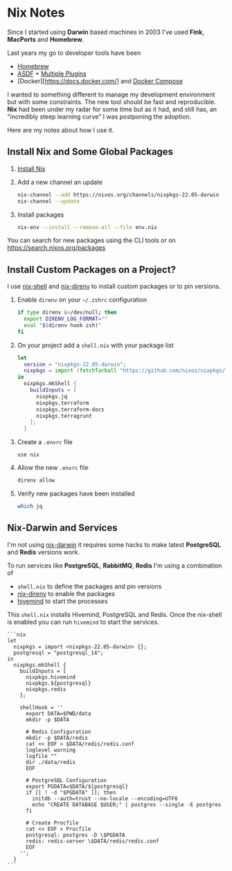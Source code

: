 # Nix Notes

Since I started using **Darwin** based machines in 2003 I've used **Fink**, **MacPorts** and **Homebrew**.

Last years my go to developer tools have been

- [Homebrew](https://brew.sh)
- [ASDF](https://github.com/asdf-vm/asdf) + [Multiple Plugins](https://github.com/asdf-vm/asdf-plugins#plugin-list)
- [Docker][https://docs.docker.com/] and [Docker Compose](https://docs.docker.com/compose/)

I wanted to something different to manage my development environment but with some constraints. The new tool should be fast and reproducible. **Nix** had been under my radar for some time but as it had, and still has, an "incredibly steep learning curve" I was postponing the adoption.

Here are my notes about how I use it.

## Install Nix and Some Global Packages

1. [Install Nix](https://nixos.org/manual/nix/stable/installation/installing-binary.html#installing-a-binary-distribution)

2. Add a new channel an update

    ```bash
    nix-channel --add https://nixos.org/channels/nixpkgs-22.05-darwin
    nix-channel --update
    ````

3. Install packages

    ```bash
    nix-env --install --remove-all --file env.nix
    ```

You can search for new packages using the CLI tools or on https://search.nixos.org/packages

## Install Custom Packages on a Project?

I use [nix-shell](https://nixos.org/manual/nix/stable/command-ref/nix-shell.html) and [nix-direnv](https://github.com/nix-community/nix-direnv) to install custom packages or to pin versions. 

1. Enable `direnv` on your `~/.zshrc` configuration

    ```bash
    if type direnv &>/dev/null; then
      export DIRENV_LOG_FORMAT=""
      eval "$(direnv hook zsh)"
    fi
    ```
    
2. On your project add a `shell.nix` with your package list

    ```nix
    let
      version = "nixpkgs-22.05-darwin";
      nixpkgs = import (fetchTarball "https://github.com/nixos/nixpkgs/archive/${version}.tar.gz") {};
    in
      nixpkgs.mkShell {
        buildInputs = [
          nixpkgs.jq
          nixpkgs.terraform
          nixpkgs.terraform-docs
          nixpkgs.terragrunt
        ];
      }
    ```

3. Create a `.envrc` file

    ```
    use nix
    ```

4. Allow the new `.envrc` file

    ```bash
    direnv allow
    ```
    
5. Verify new packages have been installed

    ```bash
    which jq
    ```

## Nix-Darwin and Services

I'm not using [nix-darwin](https://github.com/LnL7/nix-darwin) it requires some hacks to make latest **PostgreSQL** and **Redis** versions work.

To run services like **PostgreSQL**, **RabbitMQ**, **Redis** I'm using a combination of

- `shell.nix` to define the packages and pin versions
- [nix-direnv](https://github.com/nix-community/nix-direnv) to enable the packages
- [hivemind](https://github.com/DarthSim/hivemind#usage) to start the processes

This `shell.nix` installs Hivemind, PostgreSQL and Redis. Once the nix-shell is enabled you can run `hivemind` to start the services.

    ```nix
    let
      nixpkgs = import <nixpkgs-22.05-darwin> {};
      postgresql = "postgresql_14";
    in
      nixpkgs.mkShell {
        buildInputs = [
          nixpkgs.hivemind
          nixpkgs.${postgresql}
          nixpkgs.redis
        ];

        shellHook = ''
          export DATA=$PWD/data
          mkdir -p $DATA

          # Redis Configuration
          mkdir -p $DATA/redis
          cat << EOF > $DATA/redis/redis.conf
          loglevel warning
          logfile ""
          dir ./data/redis
          EOF

          # PostgreSQL Configuration
          export PGDATA=$DATA/${postgresql}
          if [[ ! -d "$PGDATA" ]]; then
            initdb --auth=trust --no-locale --encoding=UTF8
            echo "CREATE DATABASE $USER;" | postgres --single -E postgres
          fi

          # Create Procfile
          cat << EOF > Procfile
          postgresql: postgres -D \$PGDATA
          redis: redis-server \$DATA/redis/redis.conf
          EOF
        '';
      }
    ```

